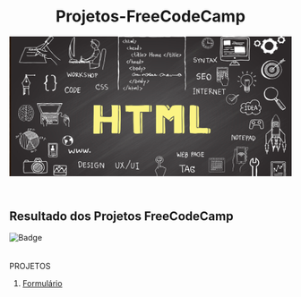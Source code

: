 <header >
   <h1>Projetos-FreeCodeCamp</h1>   
   <img src="/img/logoIniCial.jpg" alt="Logo da web" width="850" height="250" border-radio="5px"> 
</header>
<h2>Resultado dos Projetos FreeCodeCamp</h2>

![Badge](http://img.shields.io/static/v1?label=STATUS-DO-CURSO&message=%20EM:ANDAMENTO&color=GREEN&style=for-the-badge)
<br>
<br>
<br>
PROJETOS

<ol>  
  <li>
    <a href ="#">
    Formulário
    </a>
  </li>
  </ol>